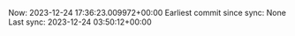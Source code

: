Now: 2023-12-24 17:36:23.009972+00:00 Earliest commit since sync: None Last sync: 2023-12-24 03:50:12+00:00

